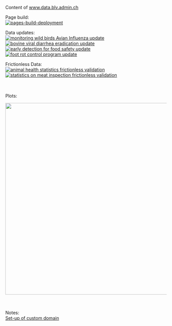 Content of www.data.blv.admin.ch

Page build:<br>
[![pages-build-deployment](https://github.com/BLV-OSAV-USAV/data.blv.admin.ch/actions/workflows/pages/pages-build-deployment/badge.svg)](https://github.com/BLV-OSAV-USAV/data.blv.admin.ch/actions/workflows/pages/pages-build-deployment)<br>

Data updates:<br>
[![monitoring wild birds Avian Influenza update](https://github.com/BLV-OSAV-USAV/data.blv.admin.ch/actions/workflows/monitoring_wild_birds_avian_influenza_data_preparation.yml/badge.svg)](https://github.com/BLV-OSAV-USAV/data.blv.admin.ch/actions/workflows/monitoring_wild_birds_avian_influenza_data_preparation.yml)<br>
[![bovine viral diarrhea eradication update](https://github.com/BLV-OSAV-USAV/data.blv.admin.ch/actions/workflows/bovine_viral_diarrhea_eradication_preparation_of_data.yml/badge.svg)](https://github.com/BLV-OSAV-USAV/data.blv.admin.ch/actions/workflows/bovine_viral_diarrhea_eradication_preparation_of_data.yml)<br>
[![early detection for food safety update](https://github.com/BLV-OSAV-USAV/data.blv.admin.ch/actions/workflows/early_detection_for_food_safety_download_and_processing_of_data.yml/badge.svg)](https://github.com/BLV-OSAV-USAV/data.blv.admin.ch/actions/workflows/early_detection_for_food_safety_download_and_processing_of_data.yml)<br>
[![foot rot control program update](https://github.com/BLV-OSAV-USAV/data.blv.admin.ch/actions/workflows/foot_rot_control_program_data_preparation.yml/badge.svg)](https://github.com/BLV-OSAV-USAV/data.blv.admin.ch/actions/workflows/foot_rot_control_program_data_preparation.yml)<br>


Frictionless Data:<br>
[![animal health statistics frictionless validation](https://github.com/BLV-OSAV-USAV/data.blv.admin.ch/actions/workflows/animal_health_statistics_frictionless.yml/badge.svg)](https://github.com/BLV-OSAV-USAV/data.blv.admin.ch/actions/workflows/animal_health_statistics_frictionless.yml)<br>
[![statistics on meat inspection frictionless validation](https://github.com/BLV-OSAV-USAV/data.blv.admin.ch/actions/workflows/statistics_on_meat_inspection_frictionless.yml/badge.svg)](https://github.com/BLV-OSAV-USAV/data.blv.admin.ch/actions/workflows/statistics_on_meat_inspection_frictionless.yml)

<br><br>
Plots:<br>

<img src="https://www.data.blv.admin.ch/ogd/monitoring_wild_birds_avian_influenza/plot.png" width="600">


<br><br>
Notes:<br>
[Set-up of custom domain](https://docs.github.com/en/pages/configuring-a-custom-domain-for-your-github-pages-site/managing-a-custom-domain-for-your-github-pages-site)
